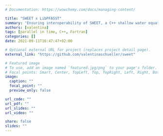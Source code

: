 ```yaml
---
# Documentation: https://wowchemy.com/docs/managing-content/

title: "SWEET x LibPFASST"
summary: "Ensuring interoperability of SWEET, a C++ shallow water equation solver, with LibPFASST, a lightweight Fortran implementation of the parallel-in-time PFASST algorithm. I worked on this as part of a student assistant job with Martin Schreiber."
authors: [valentina]
tags: [parallel in time, C++, Fortran]
categories: []
date: 2021-09-11T16:47:47+02:00

# Optional external URL for project (replaces project detail page).
external_link: "https://github.com/valentinaschueller/sweet"

# Featured image
# To use, add an image named `featured.jpg/png` to your page's folder.
# Focal points: Smart, Center, TopLeft, Top, TopRight, Left, Right, BottomLeft, Bottom, BottomRight.
image:
  caption: ""
  focal_point: ""
  preview_only: false

url_code: ""
url_pdf: ""
url_slides: ""
url_video: ""

share: false
slides: ""
---
```

